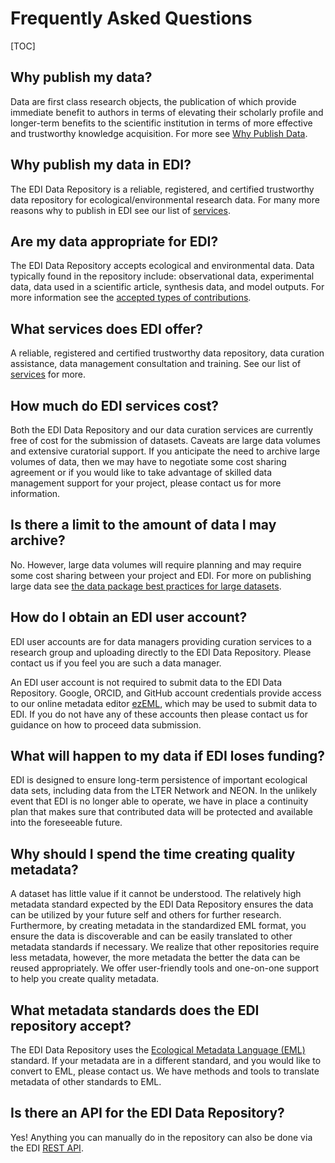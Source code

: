 # Frequently Asked Questions

[TOC]



## Why publish my data?

Data are first class research objects, the publication of which provide immediate benefit to authors in terms of elevating their scholarly profile and longer-term benefits to the scientific institution in terms of more effective and trustworthy knowledge acquisition. For more see [Why Publish Data](/templates/resources/why-publish-data.md).

## Why publish my data in EDI?

The EDI Data Repository is a reliable, registered, and certified trustworthy data repository for ecological/environmental research data. For many more reasons why to publish in EDI see our list of [services](/templates/resources/services.md).

## Are my data appropriate for EDI?

The EDI Data Repository accepts ecological and environmental data. Data typically found in the repository include: observational data, experimental data, data used in a scientific article, synthesis data, and model outputs. For more information see the [accepted types of contributions](/templates/resources/types-of-contributions.md).

## What services does EDI offer?

A reliable, registered and certified trustworthy data repository, data curation assistance, data management consultation and training. See our list of [services](/templates/resources/services.md) for more.

## How much do EDI services cost?

Both the EDI Data Repository and our data curation services are currently free of cost for the submission of datasets. Caveats are large data volumes and extensive curatorial support. If you anticipate the need to archive large volumes of data, then we may have to negotiate some cost sharing agreement or if you would like to take advantage of skilled data management support for your project, please contact us for more information.

## Is there a limit to the amount of data I may archive?

No. However, large data volumes will require planning and may require some cost sharing between your project and EDI. For more on publishing large data see [the data package best practices for large datasets](https://ediorg.github.io/data-package-best-practices/large-data-sets.html).

## How do I obtain an EDI user account?

EDI user accounts are for data managers providing curation services to a research group and uploading directly to the EDI Data Repository. Please contact us if you feel you are such a data manager. 

An EDI user account is not required to submit data to the EDI Data Repository. Google, ORCID, and GitHub account credentials provide access to our online metadata editor [ezEML](https://ezeml.edirepository.org/eml/), which may be used to submit data to EDI. If you do not have any of these accounts then please contact us for guidance on how to proceed data submission.

## What will happen to my data if EDI loses funding?

EDI is designed to ensure long-term persistence of important ecological data sets, including data from the LTER Network and NEON. In the unlikely event that EDI is no longer able to operate, we have in place a continuity plan that makes sure that contributed data will be protected and available into the foreseeable future.

## Why should I spend the time creating quality metadata?

A dataset has little value if it cannot be understood. The relatively high metadata standard expected by the EDI Data Repository ensures the data can be utilized by your future self and others for further research. Furthermore, by creating metadata in the standardized EML format, you ensure the data is discoverable and can be easily translated to other metadata standards if necessary. We realize that other repositories require less metadata, however, the more metadata the better the data can be reused appropriately. We offer user-friendly tools and one-on-one support to help you create quality metadata.

## What metadata standards does the EDI repository accept?

The EDI Data Repository uses the [Ecological Metadata Language (EML)](/templates/resources/creating-metadata-for-publication.md#the-ecological-metadata-language-eml) standard. If your metadata are in a different standard, and you would like to convert to EML, please contact us. We have methods and tools to translate metadata of other standards to EML.

## Is there an API for the EDI Data Repository?

Yes! Anything you can manually do in the repository can also be done via the EDI [REST API](/templates/resources/rest-api.md).
